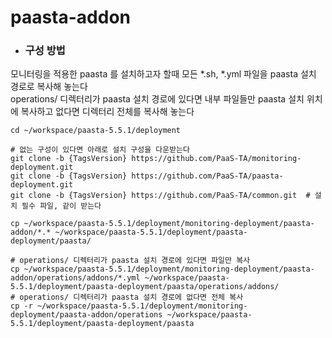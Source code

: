 # paasta-addon
- ### 구성 방법
모니터링을 적용한 paasta 를 설치하고자 할때 모든 *.sh, *.yml 파일을 paasta 설치 경로로 복사해 놓는다  
operations/ 디렉터리가 paasta 설치 경로에 있다면 내부 파일들만 paasta 설치 위치에 복사하고 없다면 디렉터리 전체를 복사해 놓는다
```
cd ~/workspace/paasta-5.5.1/deployment

# 없는 구성이 있다면 아래로 설치 구성을 다운받는다
git clone -b {TagsVersion} https://github.com/PaaS-TA/monitoring-deployment.git
git clone -b {TagsVersion} https://github.com/PaaS-TA/paasta-deployment.git
git clone -b {TagsVersion} https://github.com/PaaS-TA/common.git  # 설치 필수 파일, 같이 받는다

cp ~/workspace/paasta-5.5.1/deployment/monitoring-deployment/paasta-addon/*.* ~/workspace/paasta-5.5.1/deployment/paasta-deployment/paasta/

# operations/ 디렉터리가 paasta 설치 경로에 있다면 파일만 복사
cp ~/workspace/paasta-5.5.1/deployment/monitoring-deployment/paasta-addon/operations/addons/*.yml ~/workspace/paasta-5.5.1/deployment/paasta-deployment/paasta/operations/addons/
# operations/ 디렉터리가 paasta 설치 경로에 없다면 전체 복사
cp -r ~/workspace/paasta-5.5.1/deployment/monitoring-deployment/paasta-addon/operations ~/workspace/paasta-5.5.1/deployment/paasta-deployment/paasta
```
